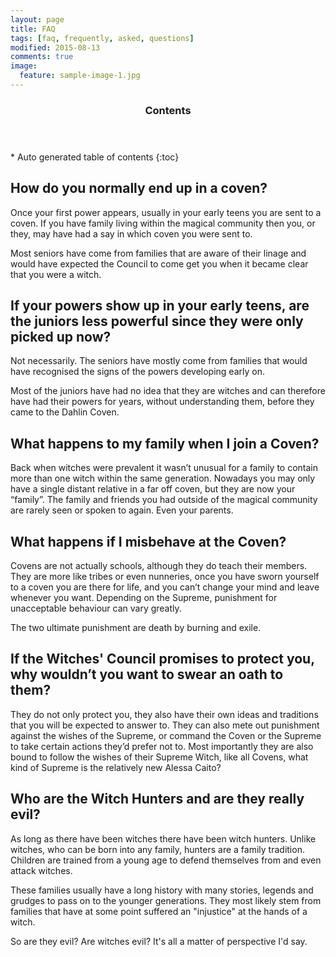 ```yaml
---
layout: page
title: FAQ
tags: [faq, frequently, asked, questions]
modified: 2015-08-13
comments: true
image:
  feature: sample-image-1.jpg
---
```


<section id="table-of-contents" class="toc">
  <header>
    <h3>Contents</h3>
  </header>
<div id="drawer" markdown="1">
*  Auto generated table of contents
{:toc}
</div>
</section><!-- /#table-of-contents -->

## How do you normally end up in a coven?
Once your first power appears, usually in your early teens you are sent to a coven. If you have family living within the magical community then you, or they, may have had a say in which coven you were sent to. 

Most seniors have come from families that are aware of their linage and would have expected the Council to come get you when it became clear that you were a witch.

## If your powers show up in your early teens, are the juniors less powerful since they were only picked up now?
Not necessarily. The seniors have mostly come from families that would have recognised the signs of the powers developing early on. 

Most of the juniors have had no idea that they are witches and can therefore have had their powers for years, without understanding them, before they came to the Dahlin Coven. 

## What happens to my family when I join a Coven?
Back when witches were prevalent it wasn’t unusual for a family to contain more than one witch within the same generation. Nowadays you may only have a single distant relative in a far off coven, but they are now your “family”. The family and friends you had outside of the magical community are rarely seen or spoken to again. Even your parents.

## What happens if I misbehave at the Coven?
Covens are not actually schools, although they do teach their members. They are more like tribes or even nunneries, once you have sworn yourself to a coven you are there for life, and you can’t change your mind and leave whenever you want. Depending on the Supreme, punishment for unacceptable behaviour can vary greatly.

The two ultimate punishment are death by burning and exile.

## If the Witches' Council promises to protect you, why wouldn’t you want to swear an oath to them?
They do not only protect you, they also have their own ideas and traditions that you will be expected to answer to. They can also mete out punishment against the wishes of the Supreme, or command the Coven or the Supreme to take certain actions they’d prefer not to. Most importantly they are also bound to follow the wishes of their Supreme Witch, like all Covens, what kind of Supreme is the relatively new Alessa Caito?

## Who are the Witch Hunters and are they really evil?
As long as there have been witches there have been witch hunters. Unlike witches, who can be born into any family, hunters are a family tradition. Children are trained from a young age to defend themselves from and even attack witches. 

These families usually have a long history with many stories, legends and grudges to pass on to the younger generations. They most likely stem from families that have at some point suffered an "injustice" at the hands of a witch.

So are they evil? Are witches evil? It's all a matter of perspective I'd say.
